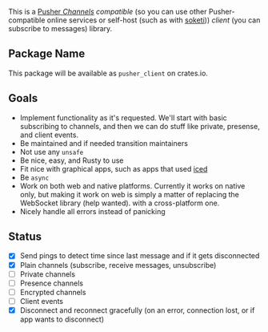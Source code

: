 This is a [Pusher *Channels*](https://pusher.com/channels/) *compatible* (so you can use other Pusher-compatible online services or self-host (such as with [soketi](https://github.com/soketi/soketi))) *client* (you can subscribe to messages) library.

## Package Name
This package will be available as `pusher_client` on crates.io.

## Goals
- Implement functionality as it's requested. We'll start with basic subscribing to channels, and then we can do stuff like private, presense, and client events.
- Be maintained and if needed transition maintainers
- Not use any `unsafe`
- Be nice, easy, and Rusty to use
- Fit nice with graphical apps, such as apps that used [iced](https://iced.rs/)
- Be `async`
- Work on both web and native platforms. Currently it works on native only, but making it work on web is simply a matter of replacing the WebSocket library (help wanted). with a cross-platform one.
- Nicely handle all errors instead of panicking

## Status
- [x] Send pings to detect time since last message and if it gets disconnected
- [x] Plain channels (subscribe, receive messages, unsubscribe)
- [ ] Private channels
- [ ] Presence channels
- [ ] Encrypted channels
- [ ] Client events
- [x] Disconnect and reconnect gracefully (on an error, connection lost, or if app wants to disconnect)

